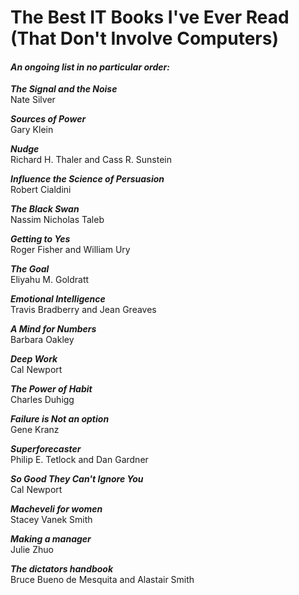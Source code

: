 # The Best IT Books I've Ever Read (That Don't Involve Computers)

#### *An ongoing list in no particular order:* 

***The Signal and the Noise***  
Nate Silver

***Sources of Power***  
Gary Klein

***Nudge***  
Richard H. Thaler and Cass R. Sunstein

***Influence the Science of Persuasion***  
Robert Cialdini

***The Black Swan***  
Nassim Nicholas Taleb

***Getting to Yes***  
Roger Fisher and William Ury

***The Goal***  
Eliyahu M. Goldratt

***Emotional Intelligence***  
Travis Bradberry and Jean Greaves

***A Mind for Numbers***  
Barbara Oakley

***Deep Work***  
Cal Newport

***The Power of Habit***  
Charles Duhigg

***Failure is Not an option***  
Gene Kranz

***Superforecaster***  
Philip E. Tetlock and Dan Gardner

***So Good They Can't Ignore You***  
Cal Newport

***Macheveli for women***  
Stacey Vanek Smith

***Making a manager***  
Julie Zhuo

***The dictators handbook***  
Bruce Bueno de Mesquita and Alastair Smith
